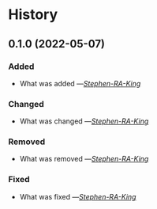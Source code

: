 # History

## 0.1.0 (2022-05-07)

### Added

- What was added _―[Stephen-RA-King][github]_

### Changed

- What was changed _―[Stephen-RA-King][github]_

### Removed

- What was removed _―[Stephen-RA-King][github]_

### Fixed

- What was fixed _―[Stephen-RA-King][github]_

<!-- Markdown link & img dfn's -->

[github]: https://github.com/Stephen-RA-King/pynnacle
